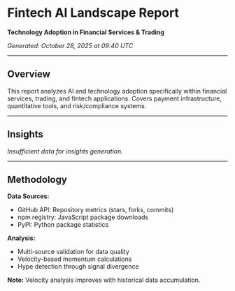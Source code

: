 # Fintech AI Landscape Report

**Technology Adoption in Financial Services & Trading**

*Generated: October 28, 2025 at 09:40 UTC*

---

## Overview

This report analyzes AI and technology adoption specifically within financial services, trading, and fintech applications. Covers payment infrastructure, quantitative tools, and risk/compliance systems.

---

## Insights

*Insufficient data for insights generation.*


---

## Methodology

**Data Sources:**
- GitHub API: Repository metrics (stars, forks, commits)
- npm registry: JavaScript package downloads
- PyPI: Python package statistics

**Analysis:**
- Multi-source validation for data quality
- Velocity-based momentum calculations
- Hype detection through signal divergence

**Note:** Velocity analysis improves with historical data accumulation.
